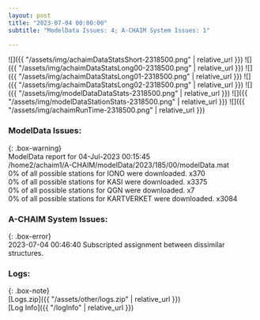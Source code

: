 ```yaml
---
layout: post
title: "2023-07-04 00:00:00"
subtitle: "ModelData Issues: 4; A-CHAIM System Issues: 1"

---
```


![]({{ "/assets/img/achaimDataStatsShort-2318500.png" | relative_url }})
![]({{ "/assets/img/achaimDataStatsLong00-2318500.png" | relative_url }})
![]({{ "/assets/img/achaimDataStatsLong01-2318500.png" | relative_url }})
![]({{ "/assets/img/achaimDataStatsLong02-2318500.png" | relative_url }})
![]({{ "/assets/img/modelDataDataStats-2318500.png" | relative_url }})
![]({{ "/assets/img/modelDataStationStats-2318500.png" | relative_url }})
![]({{ "/assets/img/achaimRunTime-2318500.png" | relative_url }})


### ModelData Issues:  
  
{: .box-warning}  
 ModelData report for 04-Jul-2023 00:15:45   
 /home2/achaim1/A-CHAIM/modelData/2023/185/00/modelData.mat   
 0% of all possible stations for IONO were downloaded. x370   
 0% of all possible stations for KASI were downloaded. x3375   
 0% of all possible stations for QGN were downloaded. x7   
 0% of all possible stations for KARTVERKET were downloaded. x3084   
  
### A-CHAIM System Issues:  
  
{: .box-error}  
2023-07-04 00:46:40 Subscripted assignment between dissimilar structures.  

### Logs:  
  
{: .box-note}  
[Logs.zip]({{ "/assets/other/logs.zip" | relative_url }})  
[Log Info]({{ "/logInfo" | relative_url }})  
